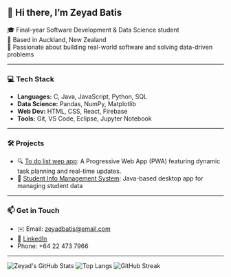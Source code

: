 ## 👋 Hi there, I’m Zeyad Batis

🎓 Final-year Software Development & Data Science student  
📍 Based in Auckland, New Zealand  
🔎 Passionate about building real-world software and solving data-driven problems

---

### 💻 Tech Stack
- **Languages:** C, Java, JavaScript, Python, SQL
- **Data Science:** Pandas, NumPy, Matplotlib  
- **Web Dev:** HTML, CSS, React, Firebase  
- **Tools:** Git, VS Code, Eclipse, Jupyter Notebook  

---

### 🛠 Projects
- 🔍 [To do list wep app](https://github.com/tokentrojan/Dynamic-Life-Planning/tree/main): A Progressive Web App (PWA) featuring dynamic task planning and real-time updates.
- 📘 [Student Info Management System](https://github.com/Zeyadbatis/zeyadbatis_sims_project): Java-based desktop app for managing student data  


---

### 📫 Get in Touch
- ✉️ Email: zeyadbatis@email.com  
- 💼 [LinkedIn](https://www.linkedin.com/in/zeyad-batis-b66a45287/)
- Phone: +64 22 473 7966



---

![Zeyad's GitHub Stats](https://github-readme-stats.vercel.app/api?username=zeyadbatis&show_icons=true&theme=default)
![Top Langs](https://github-readme-stats.vercel.app/api/top-langs/?username=zeyadbatis&layout=compact&theme=default)
![GitHub Streak](https://streak-stats.demolab.com?user=zeyadbatis&theme=default)


